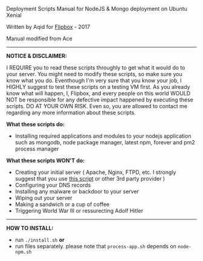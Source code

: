 Deployment Scripts Manual for NodeJS & Mongo deployment on Ubuntu Xenial

Written by Aqid for [Flipbox](http://flipbox.co.id/) - 2017

Manual modified from Ace

------------------------------

**NOTICE & DISCLAIMER:**

I REQUIRE you to read these scripts throughly to get what it would do to your server. You might need to modify these scripts, so make sure you know what you do.
Eventhough I'm very sure that you know your job, I HIGHLY suggest to test these scripts on a testing VM first.
As you already know what will happen, I, Flipbox, and every people on this world WOULD NOT be responsible for any defective impact happened by executing these scripts. DO AT YOUR OWN RISK. Even so, you are allowed to contact me regarding any more information about these scripts.

**What these scripts do:**

- Installing required applications and modules to your nodejs application such as mongodb, node package manager, latest npm, forever and pm2 process manager

**What these scripts WON'T do:**

- Creating your initial server ( Apache, Nginx, FTPD, etc. I strongly suggest that you use [this script](https://github.com/lj2007331/lnmp) or other 3rd party provider )
- Configuring your DNS records
- Installing any malware or backdoor to your server
- Wiping out your server
- Making a sandwich or a cup of coffee
- Triggering World War III or ressurecting Adolf Hitler

----

**HOW TO INSTALL:**

- run `./install.sh` **or**
- run files separately. please note that `process-app.sh` depends on `node-npm.sh`